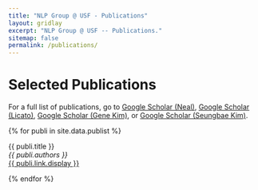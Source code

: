 ```yaml
---
title: "NLP Group @ USF - Publications"
layout: gridlay
excerpt: "NLP Group @ USF -- Publications."
sitemap: false
permalink: /publications/
---
```



# Selected Publications

For a full list of publications, go to <a href="https://scholar.google.com/citations?hl=en&user=GopCh2QAAAAJ&view_op=list_works&sortby=pubdate">Google Scholar (Neal)</a>, <a href="https://scholar.google.com/citations?hl=en&user=pewRWtIAAAAJ&view_op=list_works&sortby=pubdate">Google Scholar (Licato)</a>, <a href="https://scholar.google.com/citations?hl=en&user=9jFmOukAAAAJ&view_op=list_works&sortby=pubdate">Google Scholar (Gene Kim)</a>, or <a href="https://scholar.google.com/citations?hl=en&user=gFZlotAAAAAJ&view_op=list_works&sortby=pubdate">Google Scholar (Seungbae Kim)</a>.

<!--
{% assign number_printed = 0 %}
{% for publi in site.data.publist %}

{% assign even_odd = number_printed | modulo: 2 %}
{% if publi.highlight == 1 %}

{% if even_odd == 0 %}
<div class="row">
{% endif %}

<div class="col-sm-6 clearfix">
 <div class="well">
  <pubtit>{{ publi.title }}</pubtit>
  <img src="{{ site.url }}{{ site.baseurl }}/images/pubpic/{{ publi.image }}" class="img-responsive" width="33%" style="float: left" />
  <p>{{ publi.description }}</p>
  <p><em>{{ publi.authors }}</em></p>
  <p><strong><a href="{{ publi.link.url }}">{{ publi.link.display }}</a></strong></p>
  <p class="text-danger"><strong> {{ publi.news1 }}</strong></p>
  <p> {{ publi.news2 }}</p>
 </div>
</div>

{% assign number_printed = number_printed | plus: 1 %}

{% if even_odd == 1 %}
</div>
{% endif %}

{% endif %}
{% endfor %}

{% assign even_odd = number_printed | modulo: 2 %}
{% if even_odd == 1 %}
</div>
{% endif %}

<p> &nbsp; </p>
-->

<!---
## Patents
<em>Milan P Allan, S Gröblacher, RA Norte, M Leeuwenhoek</em><br />Novel atomic force microscopy probes with phononic crystals<br /> PCT/NL20-20/050797 (2020)

<em>Milan P Allan</em><br /> Methods of manufacturing superconductor and phononic elements <br /> <a href="https://patents.google.com/patent/US10439125B2/en?inventor=Milan+ALLAN&oq=inventor:(Milan+ALLAN)">US10439125B2 (2016)</a>
-->

{% for publi in site.data.publist %}

  {{ publi.title }} <br />
  <em>{{ publi.authors }} </em><br /><a href="{{ publi.link.url }}">{{ publi.link.display }}</a>

{% endfor %}

